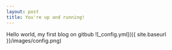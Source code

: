 ```yaml
---
layout: post
title: You're up and running!
---
```


Hello world, my first blog on gitbub
![_config.yml]({{ site.baseurl }}/images/config.png)
